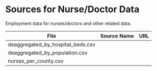 # Sources for Nurse/Doctor Data

Employment data for nurses/doctors and other related data.

|  File  |  Source Name  |  URL  |
| ------ | ------------- | ----- |
| deaggregated_by_hospital_beds.csv |   |   |
| deaggregated_by_population.csv |   |   |
| nurses_per_county.csv |   |   |
